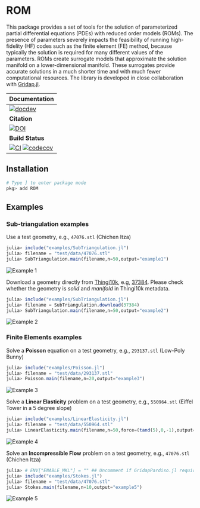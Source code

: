 # ROM

This package provides a set of tools for the solution of parameterized partial differential equations (PDEs) with reduced order models (ROMs). The presence of parameters severely impacts the feasibility of running high-fidelity (HF) codes such as the finite element (FE) method, because typically the solution is required for many different values of the parameters. ROMs create surrogate models that approximate the solution manifold on a lower-dimensional manifold. These surrogates provide accurate solutions in a much shorter time and with much fewer computational resources. The library is developed in close collaboration with [Gridap.jl](https://github.com/gridap/Gridap.jl).

| **Documentation** |
|:------------ |
| [![docdev](https://img.shields.io/badge/docs-dev-blue.svg)](https://nichomueller.github.io/ROM.jl/dev/) |
| **Citation** |
| [![DOI](https://img.shields.io/badge/DOI-10.1016%2Fj.jcp.2022.111162-blue)](https://github.com/nichomueller/rb_julia) |
|**Build Status** |
| [![CI](https://github.com:nichomueller/ROM.jl/workflows/CI/badge.svg)](https://github.com:nichomueller/ROM.jl/actions?query=workflow%3ACI) [![codecov](https://codecov.io/gh/github.com:nichomueller/ROM.jl/branch/main/graph/badge.svg)](https://codecov.io/gh/github.com:nichomueller/ROM.jl) |

## Installation

```julia
# Type ] to enter package mode
pkg> add ROM
```

## Examples

### Sub-triangulation examples

Use a test geometry, e.g., `47076.stl` (Chichen Itza)
```julia
julia> include("examples/SubTriangulation.jl")
julia> filename = "test/data/47076.stl"
julia> SubTriangulation.main(filename,n=50,output="example1")
```
![Example 1](examples/example1.png)

Download a geometry directly from [Thingi10k](https://ten-thousand-models.appspot.com/), e.g, [37384](https://ten-thousand-models.appspot.com/detail.html?file_id=37384). Please check whether the geometry is *solid* and *manifold* in Thingi10k metadata.
```julia
julia> include("examples/SubTriangulation.jl")
julia> filename = SubTriangulation.download(37384)
julia> SubTriangulation.main(filename,n=50,output="example2")
```
![Example 2](examples/example2.png)

### Finite Elements examples

Solve a **Poisson** equation on a test geometry, e.g., `293137.stl` (Low-Poly Bunny)
 ```julia
julia> include("examples/Poisson.jl")
julia> filename = "test/data/293137.stl"
julia> Poisson.main(filename,n=20,output="example3")
```

![Example 3](examples/example3.png)

Solve a **Linear Elasticity** problem on a test geometry, e.g., `550964.stl` (Eiffel Tower in a 5 degree slope)
 ```julia
julia> include("examples/LinearElasticity.jl")
julia> filename = "test/data/550964.stl"
julia> LinearElasticity.main(filename,n=50,force=(tand(5),0,-1),output="example4")
```

![Example 4](examples/example4.png)

Solve an **Incompressible Flow** problem on a test geometry, e.g., `47076.stl` (Chichen Itza)
 ```julia
julia> # ENV["ENABLE_MKL"] = "" ## Uncomment if GridapPardiso.jl requirements are fulfilled
julia> include("examples/Stokes.jl")
julia> filename = "test/data/47076.stl"
julia> Stokes.main(filename,n=10,output="example5")
```

![Example 5](examples/example5.png)